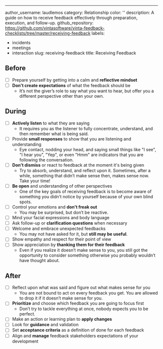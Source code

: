 ---
author_username: laudlemos
category: Relationship
color: ''
description: A guide on how to receive feedback effectively through preparation, execution,
  and follow-up.
github_repository: https://github.com/vintasoftware/vinta-feedback-checklists/tree/master/receiving-feedback
labels:
- incidents
- meetings
- interaction
slug: receiving-feedback
title: Receiving Feedback

## Before

* [ ] Prepare yourself by getting into a calm and **reflective mindset**
* [ ] **Don't create expectations** of what the feedback should be
    * It’s not the giver’s role to say what you want to hear, but offer you a different perspective other than your own.

## During

* [ ] **Actively listen** to what they are saying
    * It requires you as the listener to fully concentrate, understand, and then remember what is being said.
* [ ] Provide **small responses** to show that you are listening and understanding
    * Eye contact, nodding your head, and saying small things like "I see", "I hear you", "Yep", or even "Hmm" are indicators that you are following the conversation.
* [ ] **Don't dismiss** or react to feedback at the moment it's being given
    * Try to absorb, understand, and reflect upon it. Sometimes, after a while, something that didn’t make sense then, makes sense now. Take your time!
* [ ] **Be open** and understanding of other perspectives
    * One of the key goals of receiving feedback is to become aware of something you didn’t notice by yourself because of your own blind spots.
* [ ] Control your emotions and **don't freak out**
    * You may be surprised, but don’t be reactive.
* [ ] Mind your facial expressions and body language
* [ ] Ask follow-up or **clarification questions** when necessary
* [ ] Welcome and embrace unexpected feedbacks
    * You may not have asked for it, but **still may be useful**.
* [ ] Show empathy and respect for their point of view
* [ ] Show appreciation by **thanking them for their feedback**
    * Even if you realize it doesn’t make sense to you, you still got the opportunity to consider something otherwise you probably wouldn’t have thought about.

## After

* [ ] Reflect upon what was said and figure out what makes sense for you
    * You are not bound to act on every feedback you get. You are allowed to drop it if it doesn’t make sense for you.
* [ ] **Prioritize** and choose which feedback you are going to focus first
    * Don’t try to tackle everything at once, nobody expects you to be perfect.
* [ ] Make an action or learning plan to **apply changes**
* [ ] Look for **guidance** and validation
* [ ] Set **acceptance criteria** as a definition of done for each feedback
* [ ] Align and **manage** feedback stakeholders expectations of your development
